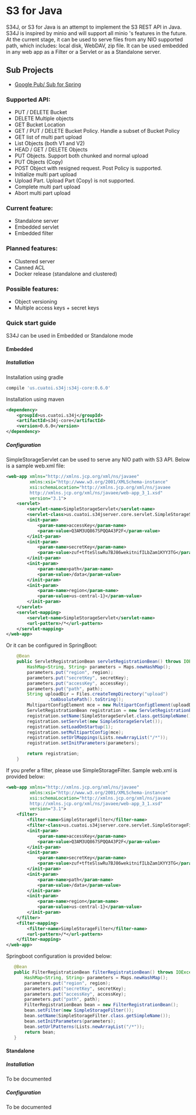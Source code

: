 # S3 for Java
S34J, or S3 for Java is an attempt to implement the S3 REST API in Java. S34J is inspired by minio and will support all minio 's features in the future.
At the current stage, it can be used to serve files from any NIO supported path, which includes: local disk, WebDAV, zip file. It can be used embedded in any web app as a Filter or a Servlet or as a Standalone server.

## Sub Projects
- [Google Pub/ Sub for Spring](PubSub.md)

### Supported API:
- PUT / DELETE Bucket
- DELETE Multiple objects
- GET Bucket Location
- GET / PUT / DELETE Bucket Policy. Handle a subset of Bucket Policy
- GET list of multi part upload
- List Objects (both V1 and V2)
- HEAD / GET /  DELETE Objects
- PUT Objects. Support both chunked and normal upload
- PUT Objects (Copy)
- POST Object with resigned request. Post Policy is supported.
- Initialize multi part upload
- Upload Part. Upload Part (Copy) is not supported.
- Complete multi part upload
- Abort multi part upload
### Current feature:
- Standalone server
- Embedded servlet
- Embedded filter
### Planned features:
- Clustered server
- Canned ACL
- Docker release (standalone and clustered)
### Possible features:

- Object versioning
- Multiple access keys + secret keys

### Quick start guide
S34J can be used in Embedded or Standalone mode
#### Embedded
##### Installation
Installation using gradle
```groovy
compile 'us.cuatoi.s34j:s34j-core:0.6.0'
```
Installation using maven
```xml
<dependency>
    <groupId>us.cuatoi.s34j</groupId>
    <artifactId>s34j-core</artifactId>
    <version>0.6.0</version>
</dependency>
```
##### Configuration
SimpleStorageServlet can be used to serve any NIO path with S3 API. Below is 
a sample web.xml file:
```xml
<web-app xmlns="http://xmlns.jcp.org/xml/ns/javaee"
         xmlns:xsi="http://www.w3.org/2001/XMLSchema-instance"
         xsi:schemaLocation="http://xmlns.jcp.org/xml/ns/javaee
		 http://xmlns.jcp.org/xml/ns/javaee/web-app_3_1.xsd"
         version="3.1">
    <servlet>
        <servlet-name>SimpleStorageServlet</servlet-name>
        <servlet-class>us.cuatoi.s34jserver.core.servlet.SimpleStorageServlet</servlet-class>
        <init-param>
            <param-name>accessKey</param-name>
            <param-value>Q3AM3UQ867SPQQA43P2F</param-value>
        </init-param>
        <init-param>
            <param-name>secretKey</param-name>
            <param-value>zuf+tfteSlswRu7BJ86wekitnifILbZam1KYY3TG</param-value>
        </init-param>
        <init-param>
            <param-name>path</param-name>
            <param-value>/data</param-value>
        </init-param>
        <init-param>
            <param-name>region</param-name>
            <param-value>us-central-1}</param-value>
        </init-param>
    </servlet>
    <servlet-mapping>
        <servlet-name>SimpleStorageServlet</servlet-name>
        <url-pattern>/*</url-pattern>
    </servlet-mapping>
</web-app>
```
Or it can be configured in SpringBoot:
```java
    @Bean
    public ServletRegistrationBean servletRegistrationBean() throws IOException {
        HashMap<String, String> parameters = Maps.newHashMap();
        parameters.put("region", region);
        parameters.put("secretKey", secretKey);
        parameters.put("accessKey", accessKey);
        parameters.put("path", path);
        String uploadDir = Files.createTempDirectory("upload")
                .toAbsolutePath().toString();
        MultipartConfigElement mce = new MultipartConfigElement(uploadDir);
        ServletRegistrationBean registration = new ServletRegistrationBean();
        registration.setName(SimpleStorageServlet.class.getSimpleName());
        registration.setServlet(new SimpleStorageServlet());
        registration.setLoadOnStartup(1);
        registration.setMultipartConfig(mce);
        registration.setUrlMappings(Lists.newArrayList("/*"));
        registration.setInitParameters(parameters);

        return registration;
    }
```
If you prefer a filter, please use SimpleStorageFilter. Sample web.xml is 
provided below:
```xml
<web-app xmlns="http://xmlns.jcp.org/xml/ns/javaee"
         xmlns:xsi="http://www.w3.org/2001/XMLSchema-instance"
         xsi:schemaLocation="http://xmlns.jcp.org/xml/ns/javaee
		 http://xmlns.jcp.org/xml/ns/javaee/web-app_3_1.xsd"
         version="3.1">
    <filter>
        <filter-name>SimpleStorageFilter</filter-name>
        <filter-class>us.cuatoi.s34jserver.core.servlet.SimpleStorageFilter</filter-class>
        <init-param>
            <param-name>accessKey</param-name>
            <param-value>Q3AM3UQ867SPQQA43P2F</param-value>
        </init-param>
        <init-param>
            <param-name>secretKey</param-name>
            <param-value>zuf+tfteSlswRu7BJ86wekitnifILbZam1KYY3TG</param-value>
        </init-param>
        <init-param>
            <param-name>path</param-name>
            <param-value>/data</param-value>
        </init-param>
        <init-param>
            <param-name>region</param-name>
            <param-value>us-central-1}</param-value>
        </init-param>
    </filter>
    <filter-mapping>
        <filter-name>SimpleStorageFilter</filter-name>
        <url-pattern>/*</url-pattern>
    </filter-mapping>
</web-app>
```
Springboot configuration is provided below:
 ```java
    @Bean
    public FilterRegistrationBean filterRegistrationBean() throws IOException {
        HashMap<String, String> parameters = Maps.newHashMap();
        parameters.put("region", region);
        parameters.put("secretKey", secretKey);
        parameters.put("accessKey", accessKey);
        parameters.put("path", path);
        FilterRegistrationBean bean = new FilterRegistrationBean();
        bean.setFilter(new SimpleStorageFilter());
        bean.setName(SimpleStorageFilter.class.getSimpleName());
        bean.setInitParameters(parameters);
        bean.setUrlPatterns(Lists.newArrayList("/*"));
        return bean;
    }
```
#### Standalone
##### Installation
To be documented
##### Configuration
To be documented
